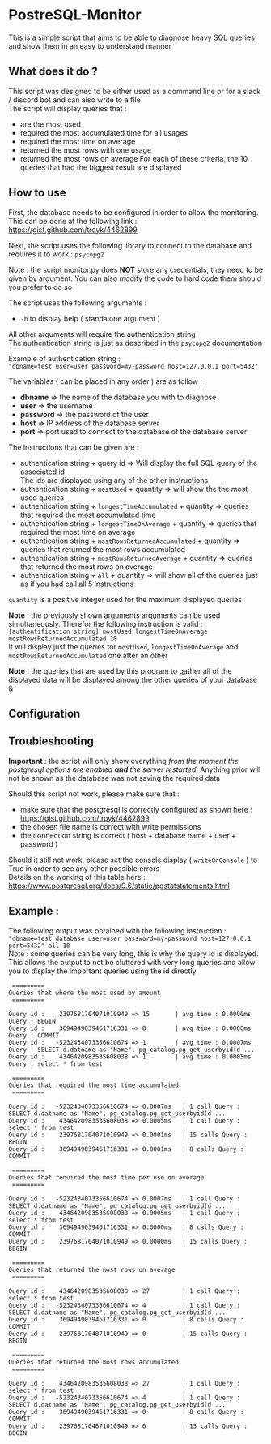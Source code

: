 # PostreSQL-Monitor
This is a simple script that aims to be able to diagnose heavy SQL queries and show them in an easy to understand manner 

## What does it do ?
This script was designed to be either used as a command line or for a slack / discord bot and can also write to a file<br/>
The script will display queries that :
- are the most used
- required the most accumulated time for all usages
- required the most time on average
- returned the most rows with one usage
- returned the most rows on average
For each of these criteria, the 10 queries that had the biggest result are displayed

## How to use
First, the database needs to be configured in order to allow the monitoring. This can be done at the following link : <a href='https://gist.github.com/troyk/4462899'>https://gist.github.com/troyk/4462899</a>

Next, the script uses the following library to connect to the database and requires it to work : `psycopg2`

Note : the script monitor.py does **NOT** store any credentials, they need to be given by argument. You can also modify the code to hard code them should you prefer to do so

The script uses the following arguments :
- `-h` to display help ( standalone argument )

All other arguments will require the authentication string<br />
The authentication string is just as described in the `psycopg2` documentation

Example of authentication string :<br />
`"dbname=test user=user password=my-password host=127.0.0.1 port=5432"`

The variables ( can be placed in any order ) are as follow :
- **dbname** => the name of the database you with to diagnose
- **user** => the username
- **password** => the password of the user
- **host** => IP address of the database server
- **port** => port used to connect to the database of the database server

The instructions that can be given are :
- authentication string + query id => Will display the full SQL query of the associated id<br/>
The ids are displayed using any of the other instructions
- authentication string + `mostUsed` + quantity => will show the the most used queries
- authentication string + `longestTimeAccumulated` + quantity => queries that required the most accumulated time
- authentication string + `longestTimeOnAverage` + quantity => queries that required the most time on average
- authentication string + `mostRowsReturnedAccumulated` + quantity => queries that returned the most rows accumulated
- authentication string + `mostRowsReturnedAverage` + quantity => queries that returned the most rows on average
- authentication string + `all` + quantity => will show all of the queries just as if you had call all 5 instructions

`quantity` is a positive integer used for the maximum displayed queries

**Note** : the previously shown arguments arguments can be used simultaneously. Therefor the following instruction is valid :<br/>
`[authentification string] mostUsed longestTimeOnAverage mostRowsReturnedAccumulated 10`<br/>
It will display just the queries for `mostUsed`, `longestTimeOnAverage` and `mostRowsReturnedAccumulated` one after an other

**Note** : the queries that are used by this program to gather all of the displayed data will be displayed among the other queries of your database
&
## Configuration

## Troubleshooting
**Important** : the script will only show everything *from the moment the postgresql options are enabled* ***and*** *the server restarted*. Anything prior will not be shown as the database was not
saving the required data

Should this script not work, please make sure that :
- make sure that the postgresql is correctly configured as shown here : https://gist.github.com/troyk/4462899
- the chosen file name is correct with write permissions
- the connection string is correct ( host + database name + user + password )

Should it still not work, please set the console display ( `writeOnConsole` ) to True in order to see any other possible errors<br/>
Details on the working of this table here : https://www.postgresql.org/docs/9.6/static/pgstatstatements.html

## Example :
The following output was obtained with the following instruction : `"dbname=test_database user=user password=my-password host=127.0.0.1 port=5432" all 10`<br />
Note : some queries can be very long, this is why the query id is displayed. This allows the output to not be cluttered with very long queries and allow you to display the important queries using the id directly
<br />

     =========
    Queries that where the most used by amount
     =========
    
    Query id :    2397681704071010949 => 15       | avg time : 0.0000ms Query : BEGIN
    Query id :    3694949039461716331 => 8        | avg time : 0.0000ms Query : COMMIT
    Query id :   -5232434073356610674 => 1        | avg time : 0.0007ms Query : SELECT d.datname as "Name", pg_catalog.pg_get_userbyid(d ...
    Query id :    4346420983535608038 => 1        | avg time : 0.0005ms Query : select * from test

     =========
    Queries that required the most time accumulated
     =========
    
    Query id :   -5232434073356610674 => 0.0007ms   | 1 call Query : SELECT d.datname as "Name", pg_catalog.pg_get_userbyid(d ...
    Query id :    4346420983535608038 => 0.0005ms   | 1 call Query : select * from test
    Query id :    2397681704071010949 => 0.0001ms   | 15 calls Query : BEGIN
    Query id :    3694949039461716331 => 0.0001ms   | 8 calls Query : COMMIT
    
     =========
    Queries that required the most time per use on average
     =========
    
    Query id :   -5232434073356610674 => 0.0007ms   | 1 call Query : SELECT d.datname as "Name", pg_catalog.pg_get_userbyid(d ...
    Query id :    4346420983535608038 => 0.0005ms   | 1 call Query : select * from test
    Query id :    3694949039461716331 => 0.0000ms   | 8 calls Query : COMMIT
    Query id :    2397681704071010949 => 0.0000ms   | 15 calls Query : BEGIN
    
     =========
    Queries that returned the most rows on average
     =========
    
    Query id :    4346420983535608038 => 27         | 1 call Query : select * from test
    Query id :   -5232434073356610674 => 4          | 1 call Query : SELECT d.datname as "Name", pg_catalog.pg_get_userbyid(d ...
    Query id :    3694949039461716331 => 0          | 8 calls Query : COMMIT
    Query id :    2397681704071010949 => 0          | 15 calls Query : BEGIN
    
     =========
    Queries that returned the most rows accumulated
     =========
    
    Query id :    4346420983535608038 => 27         | 1 call Query : select * from test
    Query id :   -5232434073356610674 => 4          | 1 call Query : SELECT d.datname as "Name", pg_catalog.pg_get_userbyid(d ...
    Query id :    3694949039461716331 => 0          | 8 calls Query : COMMIT
    Query id :    2397681704071010949 => 0          | 15 calls Query : BEGIN
